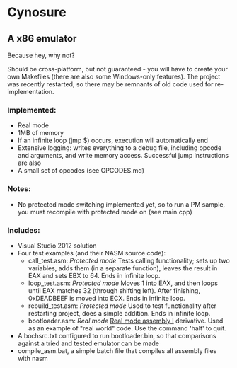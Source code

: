# Cynosure
## A x86 emulator
Because hey, why not?

Should be cross-platform, but not guaranteed - you will have to create your own Makefiles (there are also some Windows-only features). The project was recently restarted, so there may be remnants of old code used for re-implementation.

### Implemented:
* Real mode
* 1MB of memory
* If an infinite loop (jmp $) occurs, execution will automatically end
* Extensive logging: writes everything to a debug file, including opcode and arguments, and write memory access. Successful jump instructions are also 
* A small set of opcodes (see OPCODES.md)

### Notes:
* No protected mode switching implemented yet, so to run a PM sample, you must recompile with protected mode on (see main.cpp)

### Includes:
* Visual Studio 2012 solution
* Four test examples (and their NASM source code):
    * call_test.asm: *Protected mode* Tests calling functionality; sets up two variables, adds them (in a separate function), leaves the result in EAX and sets EBX to 64. Ends in infinite loop.
    * loop_test.asm: *Protected mode* Moves 1 into EAX, and then loops until EAX matches 32 (through shifting left). After finishing, 0xDEADBEEF is moved into ECX. Ends in infinite loop.
    * rebuild_test.asm: *Protected mode* Used to test functionality after restarting project, does a simple addition. Ends in infinite loop.
    * bootloader.asm: *Real mode* [Real mode assembly I](http://wiki.osdev.org/Real_mode_assembly_I) derivative. Used as an example of "real world" code. Use the command 'halt' to quit.
* A bochsrc.txt configured to run bootloader.bin, so that comparisons against a tried and tested emulator can be made
* compile_asm.bat, a simple batch file that compiles all assembly files with nasm